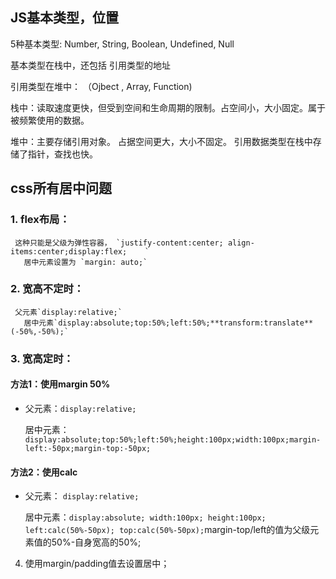 ## JS基本类型，位置

5种基本类型: Number, String, Boolean, Undefined, Null

基本类型在栈中，还包括 引用类型的地址

引用类型在堆中： （Ojbect , Array, Function)

栈中：读取速度更快，但受到空间和生命周期的限制。占空间小，大小固定。属于被频繁使用的数据。

堆中：主要存储引用对象。 占据空间更大，大小不固定。 引用数据类型在栈中存储了指针，查找也快。



## css所有居中问题
### 1. flex布局：
     这种只能是父级为弹性容器， `justify-content:center; align-items:center;display:flex;    `
       居中元素设置为 `margin: auto;`
### 2. 宽高不定时：
     父元素`display:relative;`
       居中元素`display:absolute;top:50%;left:50%;**transform:translate**(-50%,-50%);`
### 3. 宽高定时：

 #### 方法1：使用margin 50%
- 父元素：`display:relative;`

  居中元素：`display:absolute;top:50%;left:50%;height:100px;width:100px;margin-left:-50px;margin-top:-50px;`
 #### 方法2：使用calc
- 父元素： `display:relative;`

  居中元素：`display:absolute; width:100px; height:100px; left:calc(50%-50px); top:calc(50%-50px);`margin-top/left的值为父级元素值的50%-自身宽高的50%;

4. 使用margin/padding值去设置居中；

